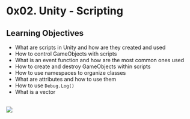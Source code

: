 # 0x02. Unity - Scripting
## Learning Objectives
* What are scripts in Unity and how are they created and used
* How to control GameObjects with scripts
* What is an event function and how are the most common ones used
* How to create and destroy GameObjects within scripts
* How to use namespaces to organize classes
* What are attributes and how to use them
* How to use `Debug.Log()`
* What is a vector
<br>
<img src="https://www.holbertonschool.com/holberton-logo.png">